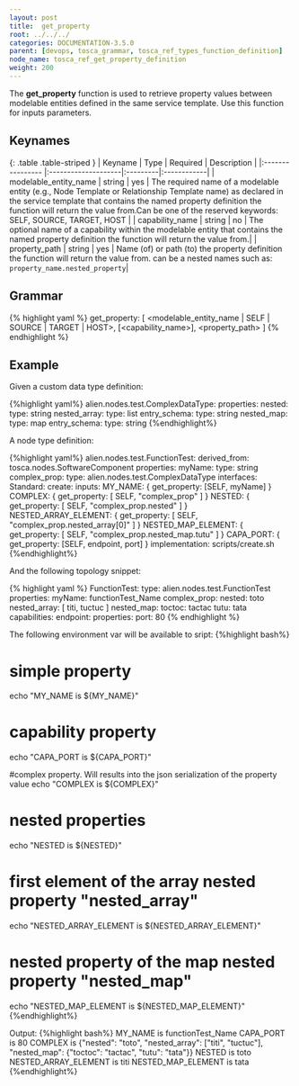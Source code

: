 ```yaml
---
layout: post
title:  get_property
root: ../../../
categories: DOCUMENTATION-3.5.0
parent: [devops, tosca_grammar, tosca_ref_types_function_definition]
node_name: tosca_ref_get_property_definition
weight: 200
---
```


The **get_property** function  is used to  retrieve property values between  modelable entities defined in the same service template.
Use this function for inputs parameters.

## Keynames

{: .table .table-striped }
| Keyname                   | Type                | Required | Description |
|:----------------          |:--------------------|:---------|:------------|
| modelable_entity_name     | string              | yes      | The  required  name of a modelable entity (e.g., Node Template  or Relationship  Template name) as declared in the service template that contains the named property definition  the function will return the value from.Can be one of the reserved keywords: SELF, SOURCE, TARGET, HOST |
| capability_name           | string              | no       | The  optional name of a capability within the modelable entity that contains the named property definition  the function will return the value from.|
| property_path             | string              | yes       | Name (of) or path (to) the property definition the function will return the value from. can be a nested names such as: `property_name.nested_property`|

## Grammar

{% highlight yaml %}
get_property: [ <modelable_entity_name | SELF | SOURCE | TARGET | HOST>, [<capability_name>], <property_path> ]
{% endhighlight %}

## Example

Given a custom data type definition:

{%highlight yaml%}
alien.nodes.test.ComplexDataType:
  properties:
    nested:
      type: string
    nested_array:
      type: list
      entry_schema:
        type: string
    nested_map:
      type: map
      entry_schema:
        type: string
{%endhighlight%}

A node type definition:

{%highlight yaml%}
alien.nodes.test.FunctionTest:
  derived_from: tosca.nodes.SoftwareComponent
  properties:
  myName:
    type: string
    complex_prop:
      type: alien.nodes.test.ComplexDataType
  interfaces:
  Standard:
    create:
      inputs:
        MY_NAME: { get_property: [SELF, myName] }
        COMPLEX: { get_property: [ SELF, "complex_prop" ] }
        NESTED: { get_property: [ SELF, "complex_prop.nested" ] }
        NESTED_ARRAY_ELEMENT: { get_property: [ SELF, "complex_prop.nested_array[0]" ] }
        NESTED_MAP_ELEMENT: { get_property: [ SELF, "complex_prop.nested_map.tutu" ] }
        CAPA_PORT: { get_property: [SELF, endpoint, port] }
      implementation: scripts/create.sh
{%endhighlight%}

And the following topology snippet:

{% highlight yaml %}
FunctionTest:
  type: alien.nodes.test.FunctionTest
  properties:
    myName: functionTest_Name
    complex_prop:
      nested: toto
      nested_array: [ titi, tuctuc ]
      nested_map:
        toctoc: tactac
        tutu: tata
  capabilities:
    endpoint:
      properties:
        port: 80
{% endhighlight %}

The following environment var will be available to sript:
{%highlight bash%}
 # simple property
echo "MY_NAME is ${MY_NAME}"

 # capability property
echo "CAPA_PORT is ${CAPA_PORT}"

 #complex property. Will results into the json serialization of the property value
echo "COMPLEX is ${COMPLEX}"

 # nested properties
echo "NESTED is ${NESTED}"

 # first element of the array nested property "nested_array"
echo "NESTED_ARRAY_ELEMENT is ${NESTED_ARRAY_ELEMENT}"

 # nested property of the map nested property "nested_map"
echo "NESTED_MAP_ELEMENT is ${NESTED_MAP_ELEMENT}"
{%endhighlight%}

Output:
{%highlight bash%}
MY_NAME is functionTest_Name
CAPA_PORT is 80
COMPLEX is {"nested": "toto", "nested_array": ["titi", "tuctuc"], "nested_map": {"toctoc": "tactac", "tutu": "tata"}}
NESTED is toto
NESTED_ARRAY_ELEMENT is titi
NESTED_MAP_ELEMENT is tata
{%endhighlight%}
